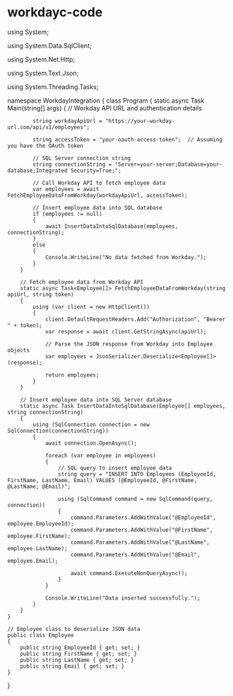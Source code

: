 # workdayc-code

using System;

using System.Data.SqlClient;

using System.Net.Http;

using System.Text.Json;

using System.Threading.Tasks;

namespace WorkdayIntegration
{
    class Program
    {
        static async Task Main(string[] args)
        {
            // Workday API URL and authentication details
            
            string workdayApiUrl = "https://your-workday-url.com/api/v1/employees";
            
            string accessToken = "your-oauth-access-token";  // Assuming you have the OAuth token

            // SQL Server connection string
            string connectionString = "Server=your-server;Database=your-database;Integrated Security=True;";

            // Call Workday API to fetch employee data
            var employees = await FetchEmployeeDataFromWorkday(workdayApiUrl, accessToken);

            // Insert employee data into SQL database
            if (employees != null)
            {
                await InsertDataIntoSqlDatabase(employees, connectionString);
            }
            else
            {
                Console.WriteLine("No data fetched from Workday.");
            }
        }

        // Fetch employee data from Workday API
        static async Task<Employee[]> FetchEmployeeDataFromWorkday(string apiUrl, string token)
        {
            using (var client = new HttpClient())
            {
                client.DefaultRequestHeaders.Add("Authorization", "Bearer " + token);
                var response = await client.GetStringAsync(apiUrl);

                // Parse the JSON response from Workday into Employee objects
                var employees = JsonSerializer.Deserialize<Employee[]>(response);

                return employees;
            }
        }

        // Insert employee data into SQL Server database
        static async Task InsertDataIntoSqlDatabase(Employee[] employees, string connectionString)
        {
            using (SqlConnection connection = new SqlConnection(connectionString))
            {
                await connection.OpenAsync();

                foreach (var employee in employees)
                {
                    // SQL query to insert employee data
                    string query = "INSERT INTO Employees (EmployeeId, FirstName, LastName, Email) VALUES (@EmployeeId, @FirstName, @LastName, @Email)";

                    using (SqlCommand command = new SqlCommand(query, connection))
                    {
                        command.Parameters.AddWithValue("@EmployeeId", employee.EmployeeId);
                        command.Parameters.AddWithValue("@FirstName", employee.FirstName);
                        command.Parameters.AddWithValue("@LastName", employee.LastName);
                        command.Parameters.AddWithValue("@Email", employee.Email);

                        await command.ExecuteNonQueryAsync();
                    }
                }

                Console.WriteLine("Data inserted successfully.");
            }
        }
    }

    // Employee class to deserialize JSON data
    public class Employee
    {
        public string EmployeeId { get; set; }
        public string FirstName { get; set; }
        public string LastName { get; set; }
        public string Email { get; set; }
    }
}
